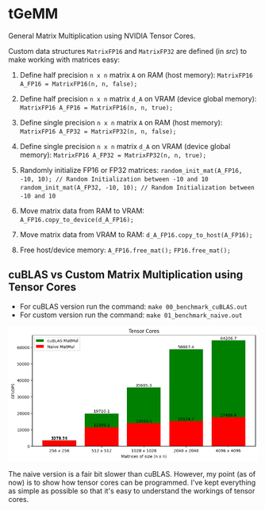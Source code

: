# tGeMM
General Matrix Multiplication using NVIDIA Tensor Cores. 

Custom data structures `MatrixFP16` and `MatrixFP32` are defined (in *src*) to make working with matrices easy:
1. Define half precision `n x n` matrix `A` on RAM (host memory):
    `MatrixFP16 A_FP16 = MatrixFP16(n, n, false);`

2. Define half precision `n x n` matrix `d_A` on VRAM (device global memory):
    `MatrixFP16 A_FP16 = MatrixFP16(n, n, true);`

3. Define single precision `n x n` matrix `A` on RAM (host memory):
    `MatrixFP16 A_FP32 = MatrixFP32(n, n, false);`

4. Define single precision `n x n` matrix `d_A` on VRAM (device global memory):
    `MatrixFP16 A_FP32 = MatrixFP32(n, n, true);`

3. Randomly initialize FP16 or FP32 matrices:
    `random_init_mat(A_FP16, -10, 10); // Random Initialization between -10 and 10`
    `random_init_mat(A_FP32, -10, 10); // Random Initialization between -10 and 10`

4. Move matrix data from RAM to VRAM:
    `A_FP16.copy_to_device(d_A_FP16);`

5. Move matrix data from VRAM to RAM:
    `d_A_FP16.copy_to_host(A_FP16);`

6. Free host/device memory:
    `A_FP16.free_mat();`
    `FP16.free_mat();`

## cuBLAS vs Custom Matrix Multiplication using Tensor Cores

- For cuBLAS version run the command: `make 00_benchmark_cuBLAS.out`
- For custom version run the command: `make 01_benchmark_naive.out`

![benchmark](txt_benchmarks/Benchmark.png)

The naive version is a fair bit slower than cuBLAS. However, my point (as of now) is to show how tensor cores can be programmed. I've kept everything as simple as possible so that it's easy to understand the workings of tensor cores.